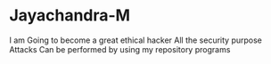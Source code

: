 # Jayachandra-M
I am Going to become a great ethical hacker
All the security purpose Attacks Can be performed by using my repository programs
